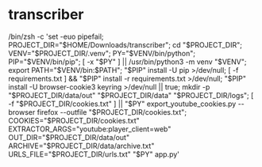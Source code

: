 # transcriber
/bin/zsh -c 'set -euo pipefail; PROJECT_DIR="$HOME/Downloads/transcriber"; cd "$PROJECT_DIR"; VENV="$PROJECT_DIR/.venv"; PY="$VENV/bin/python"; PIP="$VENV/bin/pip"; [ -x "$PY" ] || /usr/bin/python3 -m venv "$VENV"; export PATH="$VENV/bin:$PATH"; "$PIP" install -U pip >/dev/null; [ -f requirements.txt ] && "$PIP" install -r requirements.txt >/dev/null; "$PIP" install -U browser-cookie3 keyring >/dev/null || true; mkdir -p "$PROJECT_DIR/data/out" "$PROJECT_DIR/data" "$PROJECT_DIR/logs"; [ -f "$PROJECT_DIR/cookies.txt" ] || "$PY" export_youtube_cookies.py --browser firefox --outfile "$PROJECT_DIR/cookies.txt"; COOKIES="$PROJECT_DIR/cookies.txt" EXTRACTOR_ARGS="youtube:player_client=web" OUT_DIR="$PROJECT_DIR/data/out" ARCHIVE="$PROJECT_DIR/data/archive.txt" URLS_FILE="$PROJECT_DIR/urls.txt" "$PY" app.py'
